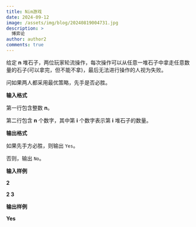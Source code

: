 ```yaml
---
title: Nim游戏
date: 2024-09-12
image: /assets/img/blog/20240819004731.jpg
description: >
  博弈论
author: author2
comments: true
---
```


给定 **n** 堆石子，两位玩家轮流操作，每次操作可以从任意一堆石子中拿走任意数量的石子(可以拿完，但不能不拿)，最后无法进行操作的人视为失败。

问如果两人都采用最优策略，先手是否必胜。

**输入格式**

第一行包含整数 **n**。

第二行包含 **n** 个数字，其中第 **i** 个数字表示第 **i** 堆石子的数量。

**输出格式**

如果先手方必胜，则输出 `Yes`。

否则，输出 `No`。

**输入样例**

<p><strong>2</strong></p><p><strong>2 3</strong></p>

**输出样例**

<p><strong>Yes</strong></p>